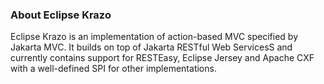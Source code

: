 <h3>About Eclipse Krazo</h3>

Eclipse Krazo is an implementation of action-based MVC specified by Jakarta MVC. 
It builds on top of Jakarta RESTful Web ServicesS and currently contains support for RESTEasy, 
Eclipse Jersey and Apache CXF with a well-defined SPI for other implementations.
